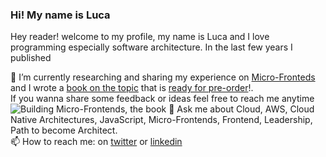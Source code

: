 ### Hi! My name is Luca

Hey reader! welcome to my profile, my name is Luca and I love programming especially software architecture.
In the last few years I published

🔭  I’m currently researching and sharing my experience on [Micro-Fronteds](https://medium.com/@lucamezzalira/micro-frontends-resources-53b1ec7d512a) and I wrote a [book on the topic](http://buildingmicrofrontends.com) that is [ready for pre-order](https://www.amazon.co.uk/Building-Micro-Frontends-Projects-Empowering-Developers/dp/1492082996/ref=sr_1_1?dchild=1&keywords=building+micro-frontends&qid=1632986761&qsid=260-7573740-2813905&sr=8-1&sres=1492082996%2C1800563566%2CB07RTR6LWD%2C1617296872%2CB00000IVXQ%2CB07T1DL9TG%2CB094VJWYBV%2CB088NN1WN9%2CB08G4LZJ8R%2CB0778W5GYT%2CB088BZKJMH%2CB07MH2GL37%2CB07RT9VGS4&srpt=ABIS_BOOK)!.    
If you wanna share some feedback or ideas feel free to reach me anytime
![Building Micro-Frontends, the book](https://mcusercontent.com/74c53dc98237c0f7fa8ee5542/images/feb88fbc-a462-4374-b9ed-20491b329b70.png)
💬  Ask me about Cloud, AWS, Cloud Native Architectures, JavaScript, Micro-Frontends, Frontend, Leadership, Path to become Architect.   
📫  How to reach me: on [twitter](https://twitter.com/lucamezzalira) or [linkedin](https://www.linkedin.com/in/lucamezzalira)
